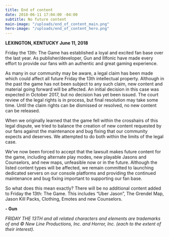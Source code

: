 ```yaml
---
title: End of content
date: 2018-06-11 17:04:00 -04:00
subtitle: No future content
main-image: "/uploads/end_of_content_main.png"
hero-image: "/uploads/end_of_content_hero.png"
---
```


**LEXINGTON, KENTUCKY June 11, 2018**

Friday the 13th: The Game has established a loyal and excited fan base over the last year. As publisher/developer, Gun and Illfonic have made every effort to provide our fans with an authentic and great gaming experience. 

As many in our community may be aware, a legal claim has been made which could affect all future Friday the 13th intellectual property. Although in the past the game has not been subject to any such claim, new content and material going forward will be affected. An initial decision in this case was expected in October 2017, but no decision has yet been issued. The court review of the legal rights is in process, but final resolution may take some time. Until the claim rights can be dismissed or resolved, no new content can be released. 

When we originally learned that the game fell within the crosshairs of this legal dispute, we tried to balance the creation of new content requested by our fans against the maintenance and bug fixing that our community expects and deserves. We attempted to do both within the limits of the legal case. 

We’ve now been forced to accept that the lawsuit makes future content for the game, including alternate play modes, new playable Jasons and Counselors, and new maps, unfeasible now or in the future. Although the listed content types will be affected, we remain committed to launching dedicated servers on our console platforms and providing the continued maintenance and bug fixing important to supporting our fan base. 

So what does this mean exactly? There will be no additional content added to Friday the 13th: The Game. This includes “Uber Jason”, The Grendel Map, Jason Kill Packs, Clothing, Emotes and new Counselors.


**- Gun**


*FRIDAY THE 13TH and all related characters and elements are trademarks of and © New Line Productions, 
Inc. and Horror, Inc. (each to the extent of their interest).*